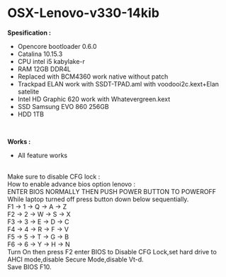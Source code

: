 # OSX-Lenovo-v330-14kib
<b>Spesification :</b>
<ul>
  <li>Opencore bootloader 0.6.0</li>
  <li>Catalina 10.15.3</li>
	<li>CPU intel i5 kabylake-r</li>
	<li>RAM 12GB DDR4L</li>
  <li>Replaced with BCM4360 work native without patch</li>
  <li>Trackpad ELAN work with SSDT-TPAD.aml with voodooi2c.kext+Elan satelite</li>
  <li>Intel HD Graphic 620 work with Whatevergreen.kext</li>
	<li>SSD Samsung EVO 860 256GB</li>
	<li>HDD 1TB</li>
</ul></br>

<b>Works :</b>
  <ul>
  <li>All feature works</li>
  </ul>
</br>
Make sure to disable CFG lock : <br>
How to enable advance bios option lenovo : <br>
ENTER BIOS NORMALLY THEN PUSH POWER BUTTON TO POWEROFF <br>
While laptop turned off press button down below sequentially.<br>
F1 -> 1 -> Q -> A -> Z <br>
F2 -> 2 -> W -> S -> X <br>
F3 -> 3 -> E -> D -> C <br>
F4 -> 4 -> R -> F -> V <br>
F5 -> 5 -> T -> G -> B <br>
F6 -> 6 -> Y -> H -> N <br>
Turn On then press F2 enter BIOS to Disable CFG Lock,set hard drive to AHCI mode,disable Secure Mode,disable Vt-d.<br>
Save BIOS F10.<br>
